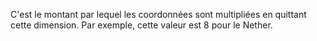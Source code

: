 C'est le montant par lequel les coordonnées sont multipliées en quittant cette dimension.
Par exemple, cette valeur est 8 pour le Nether.